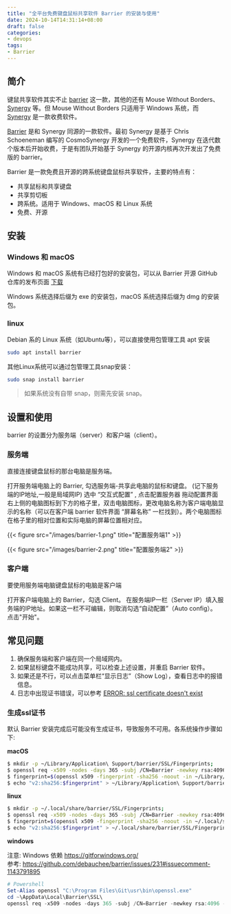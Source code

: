 ```yaml
---
title: "全平台免费键盘鼠标共享软件 Barrier 的安装与使用"
date: 2024-10-14T14:31:14+08:00
draft: false
categories: 
- devops
tags:
- Barrier
---
```


## 简介

键鼠共享软件其实不止 [barrier](https://github.com/debauchee/barrier) 这一款，其他的还有 Mouse Without Borders、[Synergy](https://symless.com/synergy) 等。但 Mouse Without Borders 只适用于 Windows 系统，而 [Synergy](https://symless.com/synergy)  是一款收费软件。

[Barrier](https://github.com/debauchee/barrier) 是和 Synergy 同源的一款软件。最初 Synergy 是基于 Chris Schoeneman 编写的 CosmoSynergy 开发的一个免费软件，Synergy 在迭代数个版本后开始收费，于是有团队开始基于 Synergy 的开源内核再次开发出了免费版的 barrier。

Barrier 是一款免费且开源的跨系统键盘鼠标共享软件，主要的特点有：
- 共享鼠标和共享键盘
- 共享剪切板
- 跨系统。适用于 Windows、macOS 和 Linux 系统
- 免费、开源

## 安装

### Windows 和 macOS

Windows 和 macOS 系统有已经打包好的安装包，可以从 Barrier 开源 GitHub 仓库的发布页面 [下载](https://github.com/debauchee/barrier/releases)

Windows 系统选择后缀为 exe 的安装包，macOS 系统选择后缀为 dmg 的安装包。

### linux

Debian 系的 Linux 系统（如Ubuntu等），可以直接使用包管理工具 apt 安装

```bash
sudo apt install barrier
```

其他Linux系统可以通过包管理工具snap安装：

```bash
sudo snap install barrier
```

> 如果系统没有自带 snap，则需先安装 snap。

## 设置和使用

barrier 的设置分为服务端（server）和客户端（client）。

### 服务端

直接连接键盘鼠标的那台电脑是服务端。

打开服务端电脑上的 Barrier, 勾选服务端-共享此电脑的鼠标和键盘。 (记下服务端的IP地址,一般是局域网IP)
选中 “交互式配置” , 点击配置服务器
拖动配置界面右上侧的电脑图标到下方的格子里，双击电脑图标，更改电脑名称为客户端电脑显示的名称（可以在客户端 barrier 软件界面 “屏幕名称” 一栏找到）。两个电脑图标在格子里的相对位置和实际电脑的屏幕位置相对应。

{{< figure src="/images/barrier-1.png" title="配置服务端1" >}}

{{< figure src="/images/barrier-2.png" title="配置服务端2" >}}

### 客户端

要使用服务端电脑键盘鼠标的电脑是客户端

打开客户端电脑上的 Barrier，勾选 Client。
在服务端IP一栏（Server IP）填入服务端的IP地址。如果这一栏不可编辑，则取消勾选“自动配置”（Auto config）。
点击"开始"。

## 常见问题

1. 确保服务端和客户端在同一个局域网内。
2. 如果鼠标键盘不能成功共享，可以检查上述设置，并重启 Barrier 软件。
3. 如果还是不行，可以点击菜单栏“显示日志”（Show Log），查看日志中的报错信息。
4. 日志中出现证书错误，可以参考 [ERROR: ssl certificate doesn't exist](https://github.com/debauchee/barrier/issues/1952)

### 生成ssl证书

默认 Barrier 安装完成后可能没有生成证书，导致服务不可用。各系统操作步骤如下:

**macOS**

```bash
$ mkdir -p ~/Library/Application\ Support/barrier/SSL/Fingerprints;
$ openssl req -x509 -nodes -days 365 -subj /CN=Barrier -newkey rsa:4096 -keyout ~/Library/Application\ Support/barrier/SSL/Barrier.pem -out ~/Library/Application\ Support/barrier/SSL/Barrier.pem;
$ fingerprint=$(openssl x509 -fingerprint -sha256 -noout -in ~/Library/Application\ Support/barrier/SSL/Barrier.pem | cut -d"=" -f2);
$ echo "v2:sha256:$fingerprint" > ~/Library/Application\ Support/barrier/SSL/Fingerprints/Local.txt;
```

**linux**

```bash
$ mkdir -p ~/.local/share/barrier/SSL/Fingerprints;
$ openssl req -x509 -nodes -days 365 -subj /CN=Barrier -newkey rsa:4096 -keyout ~/.local/share/barrier/SSL/Barrier.pem -out ~/.local/share/barrier/SSL/Barrier.pem;
$ fingerprint=$(openssl x509 -fingerprint -sha256 -noout -in ~/.local/share/barrier/SSL/Barrier.pem | cut -d"=" -f2);
$ echo "v2:sha256:$fingerprint" > ~/.local/share/barrier/SSL/Fingerprints/Local.txt;
```

**windows**

注意: Windows 依赖 https://gitforwindows.org/ <br/>
参考: https://github.com/debauchee/barrier/issues/231#issuecomment-1143791895

```powershell
# Powershell
Set-Alias openssl "C:\Program Files\Git\usr\bin\openssl.exe"
cd ~\AppData\Local\Barrier\SSL\
openssl req -x509 -nodes -days 365 -subj /CN=Barrier -newkey rsa:4096 -keyout Barrier.pem -out Barrier.pem
```